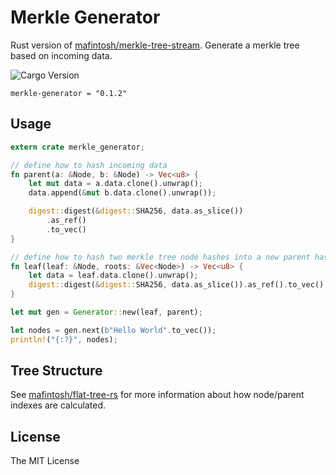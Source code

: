 # Merkle Generator

Rust version of [mafintosh/merkle-tree-stream](https://github.com/mafintosh/merkle-tree-stream). Generate a merkle tree based on incoming data.

![Cargo Version](https://img.shields.io/crates/v/merkle-generator.svg)

```
merkle-generator = "0.1.2"
```

## Usage

```rust
extern crate merkle_generator;

// define how to hash incoming data
fn parent(a: &Node, b: &Node) -> Vec<u8> {
    let mut data = a.data.clone().unwrap();
    data.append(&mut b.data.clone().unwrap());

    digest::digest(&digest::SHA256, data.as_slice())
        .as_ref()
        .to_vec()
}

// define how to hash two merkle tree node hashes into a new parent hash
fn leaf(leaf: &Node, roots: &Vec<Node>) -> Vec<u8> {
    let data = leaf.data.clone().unwrap();
    digest::digest(&digest::SHA256, data.as_slice()).as_ref().to_vec()
}

let mut gen = Generator::new(leaf, parent);

let nodes = gen.next(b"Hello World".to_vec());
println!("{:?}", nodes);
```

## Tree Structure

See [mafintosh/flat-tree-rs](https://github.com/mafintosh/flat-tree-rs) for more information about how node/parent indexes are calculated.

## License

The MIT License
